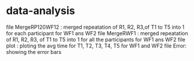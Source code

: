 # data-analysis
file MergeRP120WF12 : merged repeatation of R1, R2, R3,of T1 to T5 into 1 for each participant for  WF1 ans WF2
file MergeRWF1 : merged repeatation of R1, R2, R3, of T1 to T5 into 1 for all the participants for WF1 ans WF2
file plot : ploting the avg time for T1, T2, T3, T4, T5 for WF1 and WF2
file Error: showing the error bars
